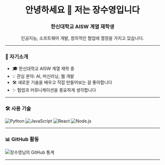 <h1 align="center">안녕하세요 👋 저는 장수영입니다</h1>
<h3 align="center">한신대학교 AISW 계열 재학생</h3>

<p align="center">
  인공지능, 소프트웨어 개발, 창의적인 협업에 열정을 가지고 있습니다.
</p>

---

### 🧠 자기소개
- 🎓 한신대학교 AISW 계열 재학 중  
- 💡 관심 분야: AI, 머신러닝, 웹 개발  
- 🛠️ 새로운 기술을 배우고 직접 만들어보는 걸 좋아합니다  
- ✨ 협업과 커뮤니케이션을 중요하게 생각합니다  

---

### 🛠️ 사용 기술
![Python](https://img.shields.io/badge/Python-3776AB?style=flat&logo=python&logoColor=white)
![JavaScript](https://img.shields.io/badge/JavaScript-F7DF1E?style=flat&logo=javascript&logoColor=black)
![React](https://img.shields.io/badge/React-61DAFB?style=flat&logo=react&logoColor=black)
![Node.js](https://img.shields.io/badge/Node.js-339933?style=flat&logo=node.js&logoColor=white)

---

### 📊 GitHub 활동
![장수영님의 GitHub 통계](https://github-readme-stats.vercel.app/api?username=your-github-id&show_icons=true&theme=tokyonight)

---
</p>







